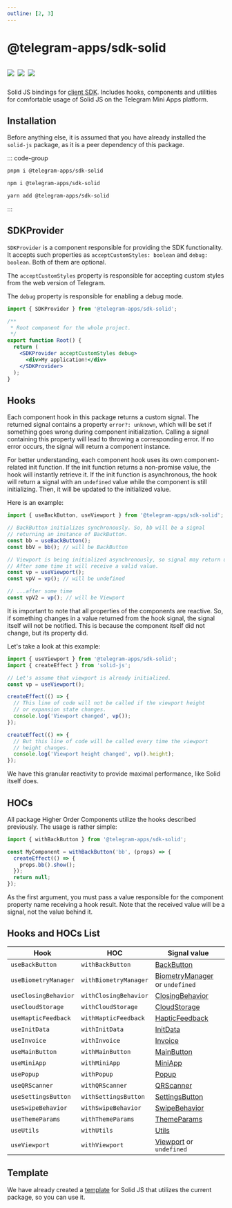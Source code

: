 ```yaml
---
outline: [2, 3]
---
```


# @telegram-apps/sdk-solid

<p style="display: inline-flex; gap: 8px">
  <a href="https://npmjs.com/package/@telegram-apps/sdk-solid">
    <img src="https://img.shields.io/npm/v/@telegram-apps/sdk-solid?logo=npm"/>
  </a>
  <img src="https://img.shields.io/bundlephobia/minzip/@telegram-apps/sdk-solid"/>
  <a href="https://github.com/Telegram-Mini-Apps/telegram-apps/tree/master/packages/sdk-solid">
    <img src="https://img.shields.io/badge/source-black?logo=github"/>
  </a>
</p>

Solid JS bindings for [client SDK](telegram-apps-sdk). Includes hooks, components and utilities
for comfortable usage of Solid JS on the Telegram Mini Apps platform.

## Installation

Before anything else, it is assumed that you have already installed the `solid-js` package, as it is
a peer dependency of this package.

::: code-group

```bash [pnpm]
pnpm i @telegram-apps/sdk-solid
```

```bash [npm]
npm i @telegram-apps/sdk-solid
```

```bash [yarn]
yarn add @telegram-apps/sdk-solid
```

:::

## SDKProvider

`SDKProvider` is a component responsible for providing the SDK functionality. It accepts
such properties as `acceptCustomStyles: boolean` and `debug: boolean`. Both of them are optional.

The `acceptCustomStyles` property is responsible for accepting custom styles from the web version of
Telegram.

The `debug` property is responsible for enabling a debug mode.

```jsx
import { SDKProvider } from '@telegram-apps/sdk-solid';

/**
 * Root component for the whole project.
 */
export function Root() {
  return (
    <SDKProvider acceptCustomStyles debug>
      <div>My application!</div>
    </SDKProvider>
  );
}
```

## Hooks

Each component hook in this package returns a custom signal. The returned signal contains a
property `error?: unknown`, which will be set if something goes wrong during component
initialization. Calling a signal containing this property will lead to throwing a corresponding
error. If no error occurs, the signal will return a component instance.

For better understanding, each component hook uses its own component-related init function. If the
init function returns a non-promise value, the hook will instantly retrieve it. If the init function
is asynchronous, the hook will return a signal with an `undefined` value while the component is
still initializing. Then, it will be updated to the initialized value.

Here is an example:

```ts
import { useBackButton, useViewport } from '@telegram-apps/sdk-solid';

// BackButton initializes synchronously. So, bb will be a signal
// returning an instance of BackButton.
const bb = useBackButton();
const bbV = bb(); // will be BackButton

// Viewport is being initialized asynchronously, so signal may return undefined.
// After some time it will receive a valid value.
const vp = useViewport();
const vpV = vp(); // will be undefined

// ...after some time
const vpV2 = vp(); // will be Viewport
```

It is important to note that all properties of the components are reactive. So, if something changes
in a value returned from the hook signal, the signal itself will not be notified. This is because
the component itself did not change, but its property did.

Let's take a look at this example:

```ts
import { useViewport } from '@telegram-apps/sdk-solid';
import { createEffect } from 'solid-js';

// Let's assume that viewport is already initialized.
const vp = useViewport();

createEffect(() => {
  // This line of code will not be called if the viewport height 
  // or expansion state changes.
  console.log('Viewport changed', vp());
});

createEffect(() => {
  // But this line of code will be called every time the viewport
  // height changes.
  console.log('Viewport height changed', vp().height);
});
```

We have this granular reactivity to provide maximal performance, like Solid itself does.

## HOCs

All package Higher Order Components utilize the hooks described previously. The usage is rather
simple:

```ts
import { withBackButton } from '@telegram-apps/sdk-solid';

const MyComponent = withBackButton('bb', (props) => {
  createEffect(() => {
    props.bb().show();
  });
  return null;
});
```

As the first argument, you must pass a value responsible for the component property name receiving a
hook result. Note that the received value will be a signal, not the value behind it.

## Hooks and HOCs List

| Hook                 | HOC                   | Signal value                                                                       |
|----------------------|-----------------------|------------------------------------------------------------------------------------|
| `useBackButton`      | `withBackButton`      | [BackButton](telegram-apps-sdk/components/back-button.md)                          |
| `useBiometryManager` | `withBiometryManager` | [BiometryManager](telegram-apps-sdk/components/biometry-manager.md) or `undefined` |
| `useClosingBehavior` | `withClosingBehavior` | [ClosingBehavior](telegram-apps-sdk/components/closing-behavior.md)                |
| `useCloudStorage`    | `withCloudStorage`    | [CloudStorage](telegram-apps-sdk/components/cloud-storage.md)                      |
| `useHapticFeedback`  | `withHapticFeedback`  | [HapticFeedback](telegram-apps-sdk/components/haptic-feedback.md)                  |
| `useInitData`        | `withInitData`        | [InitData](telegram-apps-sdk/components/init-data.md)                              |
| `useInvoice`         | `withInvoice`         | [Invoice](telegram-apps-sdk/components/invoice.md)                                 |
| `useMainButton`      | `withMainButton`      | [MainButton](telegram-apps-sdk/components/main-button.md)                          |
| `useMiniApp`         | `withMiniApp`         | [MiniApp](telegram-apps-sdk/components/mini-app.md)                                |
| `usePopup`           | `withPopup`           | [Popup](telegram-apps-sdk/components/popup.md)                                     |
| `useQRScanner`       | `withQRScanner`       | [QRScanner](telegram-apps-sdk/components/qr-scanner.md)                            |
| `useSettingsButton`  | `withSettingsButton`  | [SettingsButton](telegram-apps-sdk/components/settings-button.md)                  |
| `useSwipeBehavior`   | `withSwipeBehavior`   | [SwipeBehavior](telegram-apps-sdk/components/swipe-behavior.md)                    |
| `useThemeParams`     | `withThemeParams`     | [ThemeParams](telegram-apps-sdk/components/theme-params.md)                        |
| `useUtils`           | `withUtils`           | [Utils](telegram-apps-sdk/components/utils.md)                                     |
| `useViewport`        | `withViewport`        | [Viewport](telegram-apps-sdk/components/viewport.md) or `undefined`                |

## Template

We have already created a [template](https://github.com/Telegram-Mini-Apps/solidjs-template) for
Solid JS that utilizes the current package, so you can use it.